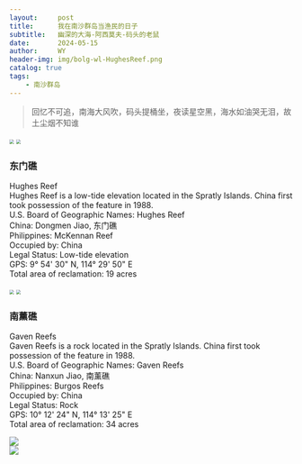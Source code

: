 ```yaml
---
layout:     post
title:      我在南沙群岛当渔民的日子
subtitle:   幽深的大海-阿西莫夫-码头的老鼠
date:       2024-05-15
author:     WY
header-img: img/bolg-wl-HughesReef.png
catalog: true
tags:
    - 南沙群岛
---  
```


>回忆不可追，南海大风吹，码头提桶坐，夜读星空黑，海水如油哭无泪，故土尘烟不知谁
<img src="https://nibilu.oss-cn-beijing.aliyuncs.com/NanshaIslands/20160322104114976.jpg" style="zoom:50%;" />  
<img src="https://nibilu.oss-cn-beijing.aliyuncs.com/NanshaIslands/%E4%B8%9C%E9%97%A8%E7%A4%81%E6%B5%B7%E5%9B%BE%E4%BD%8D%E7%BD%AE.png" style="zoom: 50%;" />  

### 东门礁  
Hughes Reef  
Hughes Reef is a low-tide elevation located in the Spratly Islands. China first took possession   of the feature in 1988.  
U.S. Board of Geographic Names: Hughes Reef  
China: Dongmen Jiao, 东门礁  
Philippines: McKennan Reef  
Occupied by: China  
Legal Status: Low-tide elevation  
GPS: 9° 54' 30" N, 114° 29' 50" E  
Total area of reclamation: 19 acres  

<img src="https://nibilu.oss-cn-beijing.aliyuncs.com/NanshaIslands/Hughes_1_21_16_R1C1.webp" style="zoom:50%;" />  
<img src="https://nibilu.oss-cn-beijing.aliyuncs.com/NanshaIslands/150415_hughes_02_28301573353_o.webp" style="zoom:50%;" />  

### 南薰礁  
Gaven Reefs  
Gaven Reefs is a rock located in the Spratly Islands. China first took possession of the feature in 1988.  
U.S. Board of Geographic Names: Gaven Reefs  
China: Nanxun Jiao, 南薰礁  
Philippines: Burgos Reefs  
Occupied by: China  
Legal Status: Rock  
GPS: 10° 12' 24" N, 114° 13' 25" E  
Total area of reclamation: 34 acres  

![](https://nibilu.oss-cn-beijing.aliyuncs.com/NanshaIslands/Gaven_6_22_17_R1C1.webp)  
![](https://nibilu.oss-cn-beijing.aliyuncs.com/NanshaIslands/20160212_gavens_reef_cu_s_28299252044_o-wm.webp)  

